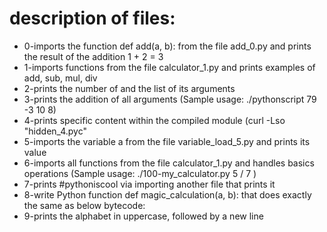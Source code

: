 # description of files:

* 0-imports the function def add(a, b): from the file add_0.py and prints the result of the addition 1 + 2 = 3
* 1-imports functions from the file calculator_1.py and prints examples of add, sub, mul, div
* 2-prints the number of and the list of its arguments
* 3-prints the addition of all arguments (Sample usage: ./pythonscript 79 -3 10 8)
* 4-prints specific content within the compiled module (curl -Lso "hidden_4.pyc" 
* 5-imports the variable a from the file variable_load_5.py and prints its value
* 6-imports all functions from the file calculator_1.py and handles basics operations (Sample usage: ./100-my_calculator.py 5 / 7 )
* 7-prints #pythoniscool via importing another file that prints it
* 8-write Python function def magic_calculation(a, b): that does exactly the same as below bytecode:
* 9-prints the alphabet in uppercase, followed by a new line
